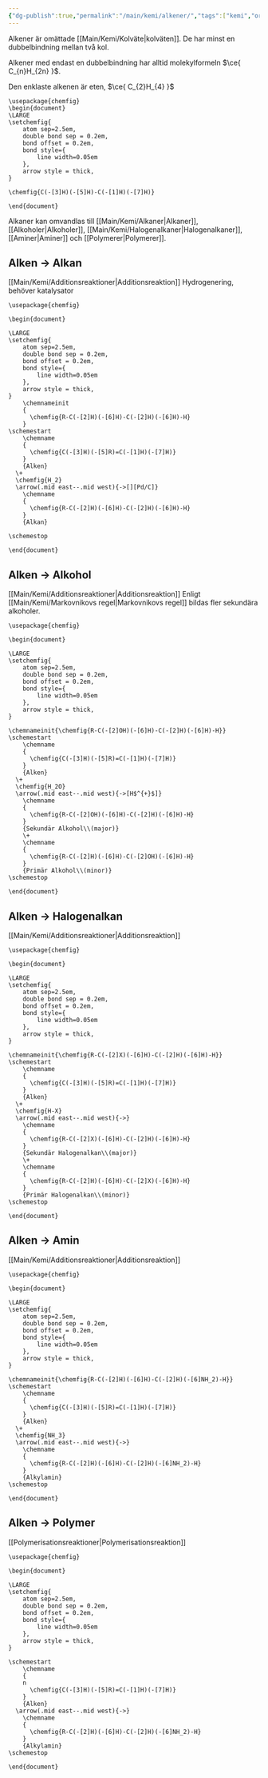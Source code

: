 ```yaml
---
{"dg-publish":true,"permalink":"/main/kemi/alkener/","tags":["kemi","organisk-kemi"]}
---
```


Alkener är omättade [[Main/Kemi/Kolväte\|kolväten]]. De har minst en dubbelbindning mellan två kol.

Alkener med endast en dubbelbindning har alltid molekylformeln $\ce{ C_{n}H_{2n} }$.

Den enklaste alkenen är eten, $\ce{ C_{2}H_{4} }$
```chemfig
\usepackage{chemfig}
\begin{document}
\LARGE
\setchemfig{
	atom sep=2.5em,
	double bond sep = 0.2em,
	bond offset = 0.2em,
	bond style={
		line width=0.05em
	},
	arrow style = thick,
}

\chemfig{C(-[3]H)(-[5]H)-C(-[1]H)(-[7]H)}

\end{document}
```

Alkaner kan omvandlas till [[Main/Kemi/Alkaner\|Alkaner]], [[Alkoholer\|Alkoholer]], [[Main/Kemi/Halogenalkaner\|Halogenalkaner]], [[Aminer\|Aminer]] och [[Polymerer\|Polymerer]].

## Alken → Alkan
[[Main/Kemi/Additionsreaktioner\|Additionsreaktion]]
Hydrogenering, behöver katalysator

```chemfig
\usepackage{chemfig}

\begin{document}

\LARGE
\setchemfig{
	atom sep=2.5em,
	double bond sep = 0.2em,
	bond offset = 0.2em,
	bond style={
		line width=0.05em
	},
	arrow style = thick,
}
    \chemnameinit
    {
      \chemfig{R-C(-[2]H)(-[6]H)-C(-[2]H)(-[6]H)-H}
    }
\schemestart
    \chemname
    {
      \chemfig{C(-[3]H)(-[5]R)=C(-[1]H)(-[7]H)}
    }
    {Alken}
  \+
  \chemfig{H_2}
  \arrow(.mid east--.mid west){->[][Pd/C]}
    \chemname
    {
      \chemfig{R-C(-[2]H)(-[6]H)-C(-[2]H)(-[6]H)-H}
    }
    {Alkan}

\schemestop

\end{document}
```

## Alken → Alkohol
[[Main/Kemi/Additionsreaktioner\|Additionsreaktion]]
Enligt [[Main/Kemi/Markovnikovs regel\|Markovnikovs regel]] bildas fler sekundära alkoholer.

```chemfig
\usepackage{chemfig}

\begin{document}

\LARGE
\setchemfig{
	atom sep=2.5em,
	double bond sep = 0.2em,
	bond offset = 0.2em,
	bond style={
		line width=0.05em
	},
	arrow style = thick,
}

\chemnameinit{\chemfig{R-C(-[2]OH)(-[6]H)-C(-[2]H)(-[6]H)-H}}
\schemestart
    \chemname
    {
      \chemfig{C(-[3]H)(-[5]R)=C(-[1]H)(-[7]H)}
    }
    {Alken}
  \+
  \chemfig{H_2O}
  \arrow(.mid east--.mid west){->[H$^{+}$]}
    \chemname
    {
      \chemfig{R-C(-[2]OH)(-[6]H)-C(-[2]H)(-[6]H)-H}
    }
    {Sekundär Alkohol\\(major)}
    \+
    \chemname
    {
      \chemfig{R-C(-[2]H)(-[6]H)-C(-[2]OH)(-[6]H)-H}
    }
    {Primär Alkohol\\(minor)}
\schemestop

\end{document}
```
## Alken → Halogenalkan
[[Main/Kemi/Additionsreaktioner\|Additionsreaktion]]

```chemfig
\usepackage{chemfig}

\begin{document}

\LARGE
\setchemfig{
	atom sep=2.5em,
	double bond sep = 0.2em,
	bond offset = 0.2em,
	bond style={
		line width=0.05em
	},
	arrow style = thick,
}

\chemnameinit{\chemfig{R-C(-[2]X)(-[6]H)-C(-[2]H)(-[6]H)-H}}
\schemestart
    \chemname
    {
      \chemfig{C(-[3]H)(-[5]R)=C(-[1]H)(-[7]H)}
    }
    {Alken}
  \+
  \chemfig{H-X}
  \arrow(.mid east--.mid west){->}
    \chemname
    {
      \chemfig{R-C(-[2]X)(-[6]H)-C(-[2]H)(-[6]H)-H}
    }
    {Sekundär Halogenalkan\\(major)}
    \+
    \chemname
    {
      \chemfig{R-C(-[2]H)(-[6]H)-C(-[2]X)(-[6]H)-H}
    }
    {Primär Halogenalkan\\(minor)}
\schemestop

\end{document}
```
## Alken → Amin
[[Main/Kemi/Additionsreaktioner\|Additionsreaktion]]

```chemfig
\usepackage{chemfig}

\begin{document}

\LARGE
\setchemfig{
	atom sep=2.5em,
	double bond sep = 0.2em,
	bond offset = 0.2em,
	bond style={
		line width=0.05em
	},
	arrow style = thick,
}

\chemnameinit{\chemfig{R-C(-[2]H)(-[6]H)-C(-[2]H)(-[6]NH_2)-H}}
\schemestart
    \chemname
    {
      \chemfig{C(-[3]H)(-[5]R)=C(-[1]H)(-[7]H)}
    }
    {Alken}
  \+
  \chemfig{NH_3}
  \arrow(.mid east--.mid west){->}
    \chemname
    {
      \chemfig{R-C(-[2]H)(-[6]H)-C(-[2]H)(-[6]NH_2)-H}
    }
    {Alkylamin}
\schemestop

\end{document}
```

## Alken → Polymer
[[Polymerisationsreaktioner\|Polymerisationsreaktion]]


```chemfig
\usepackage{chemfig}

\begin{document}

\LARGE
\setchemfig{
	atom sep=2.5em,
	double bond sep = 0.2em,
	bond offset = 0.2em,
	bond style={
		line width=0.05em
	},
	arrow style = thick,
}

\schemestart
    \chemname
    {
    n
      \chemfig{C(-[3]H)(-[5]R)=C(-[1]H)(-[7]H)}
    }
    {Alken}
  \arrow(.mid east--.mid west){->}
    \chemname
    {
      \chemfig{R-C(-[2]H)(-[6]H)-C(-[2]H)(-[6]NH_2)-H}
    }
    {Alkylamin}
\schemestop

\end{document}
```
